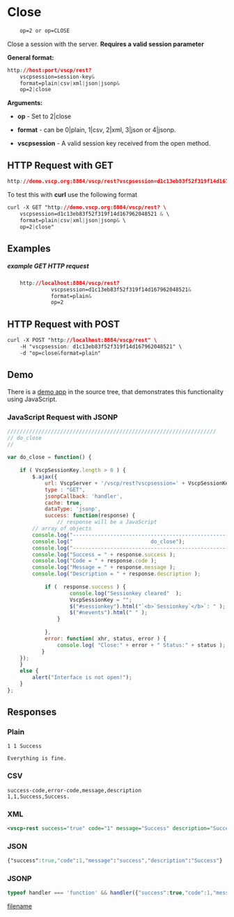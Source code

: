 # Close

```css
    op=2 or op=CLOSE
```

Close a session with the server. **Requires a valid session parameter**

**General format:**
```css
http://host:port/vscp/rest?
    vscpsession=session-key&
    format=plain|csv|xml|json|jsonp&
    op=2|close    
```

**Arguments:**


*  **op** - Set to 2|close

*  **format** - can be 0|plain, 1|csv, 2|xml, 3|json or 4|jsonp.

*  **vscpsession** - A valid session key received from the open method.

## HTTP Request with GET

```css
http://demo.vscp.org:8884/vscp/rest?vscpsession=d1c13eb83f52f319f14d167962048521 &format=plain|csv|xml|json|jsonp&op=2|close    
```

To test this with **curl** use the following format

```css
curl -X GET "http://demo.vscp.org:8884/vscp/rest? \
    vscpsession=d1c13eb83f52f319f14d167962048521 & \
    format=plain|csv|xml|json|jsonp& \
    op=2|close"
```

## Examples

##### example GET HTTP request

```css
    http://localhost:8884/vscp/rest?  
              vscpsession=d1c13eb83f52f319f14d167962048521&
              format=plain&
              op=2
```  

##  HTTP Request with POST

```css
curl -X POST "http://localhost:8884/vscp/rest" \
    -H "vscpsession: d1c13eb83f52f319f14d167962048521" \ 
    -d "op=close&format=plain"     
```

## Demo

There is a [demo app](https://github.com/grodansparadis/vscp-ux/tree/master/rest) in the source tree, that demonstrates this functionality using JavaScript.

### JavaScript Request with JSONP

```javascript
///////////////////////////////////////////////////////////////////
// do_close
//
		
var do_close = function() {
			
    if ( VscpSessionKey.length > 0 ) {	
        $.ajax({
            url: VscpServer + '/vscp/rest?vscpsession=' + VscpSessionKey + '&format=jsonp&op=2',
            type : "GET",
            jsonpCallback: 'handler',
            cache: true,
            dataType: 'jsonp',
            success: function(response) {
                // response will be a JavaScript
		// array of objects
		console.log("-----------------------------------------------------------");
		console.log("                         do_close");
		console.log("-----------------------------------------------------------");
		console.log("Success = " + response.success );
		console.log("Code = " + response.code );
		console.log("Message = " + response.message );
		console.log("Description = " + response.description );
		
	        if (  response.success ) {
                    console.log("Sessionkey cleared"  );
                    VscpSessionKey = "";
                    $("#sessionkey").html("`<b>`Sessionkey`</b>`: " );
                    $("#nevents").html(" " );
                }					
					
            },
            error: function( xhr, status, error ) {
                console.log( "Close:" + error + " Status:" + status );
           }
    });
    }
    else {
        alert("Interface is not open!");
    }
};
```

## Responses

### Plain

	
	1 1 Success 
	
	Everything is fine.


### CSV

	
	success-code,error-code,message,description
	1,1,Success,Success.


### XML

```xml
<vscp-rest success="true" code="1" message="Success" description="Success."/>
```

### JSON

```css
{"success":true,"code":1,"message":"success","description":"Success"}
```

### JSONP

```javascript
typeof handler === 'function' && handler({"success":true,"code":1,"message":"success","description":"Success"});
```

[filename](./bottom_copyright.md ':include')
